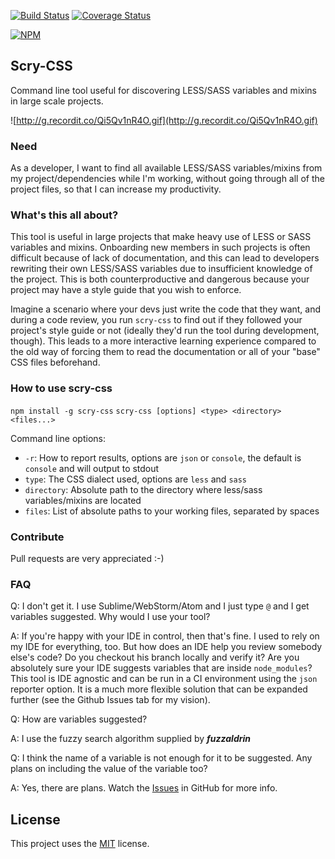 [![Build Status](https://travis-ci.org/ovidiubute/scry-css.svg?branch=master)](https://travis-ci.org/ovidiubute/scry-css) [![Coverage Status](https://coveralls.io/repos/github/ovidiubute/scry-css/badge.svg?branch=master)](https://coveralls.io/github/ovidiubute/scry-css?branch=master)

[![NPM](https://nodei.co/npm/scry-css.png)](https://nodei.co/npm/scry-css/)

## Scry-CSS
Command line tool useful for discovering LESS/SASS variables and mixins in large scale projects.

![http://g.recordit.co/Qi5Qv1nR4O.gif](http://g.recordit.co/Qi5Qv1nR4O.gif)

### Need
As a developer, I want to find all available LESS/SASS variables/mixins from my project/dependencies while I'm working, without going through all of the project files, so that I can increase my productivity.

### What's this all about?
This tool is useful in large projects that make heavy use of LESS or SASS variables and mixins. Onboarding new members in such projects is often difficult because of lack of documentation, and this can lead to developers rewriting their own LESS/SASS variables due to insufficient knowledge of the project. This is both counterproductive and dangerous because your project may have a style guide that you wish to enforce. 

Imagine a scenario where your devs just write the code that they want, and during a code review, you run `scry-css` to find out if they followed your project's style guide or not (ideally they'd run the tool during development, though). This leads to a more interactive learning experience compared to the old way of forcing them to read the documentation or all of your "base" CSS files beforehand. 

### How to use scry-css
```npm install -g scry-css```
```scry-css [options] <type> <directory> <files...>```

Command line options: 
- ```-r```: How to report results, options are `json` or `console`, the default is `console` and will output to stdout
- ```type```: The CSS dialect used, options are `less` and `sass` 
- ```directory```: Absolute path to the directory where less/sass variables/mixins are located
- ```files```: List of absolute paths to your working files, separated by spaces

### Contribute
Pull requests are very appreciated :-)

### FAQ
Q: I don't get it. I use Sublime/WebStorm/Atom and I just type `@` and I get variables suggested. Why would I use your tool?

A: If you're happy with your IDE in control, then that's fine. I used to rely on my IDE for everything, too. But how does an IDE help you review somebody else's code? Do you checkout his branch locally and verify it? Are you absolutely sure your IDE suggests variables that are inside `node_modules`? This tool is IDE agnostic and can be run in a CI environment using the `json` reporter option. It is a much more flexible solution that can be expanded further (see the Github Issues tab for my vision).

Q: How are variables suggested?

A: I use the fuzzy search algorithm supplied by ***fuzzaldrin***

Q: I think the name of a variable is not enough for it to be suggested. Any plans on including the value of the variable too?

A: Yes, there are plans. Watch the [Issues](https://github.com/ovidiubute/scry-css/issues) in GitHub for more info.

## License
This project uses the [MIT](https://github.com/ovidiubute/scry-css/blob/master/LICENSE) license.
